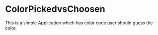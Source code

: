 # ColorPickedvsChoosen
This is a simple Application which has color code user should guess the color.
